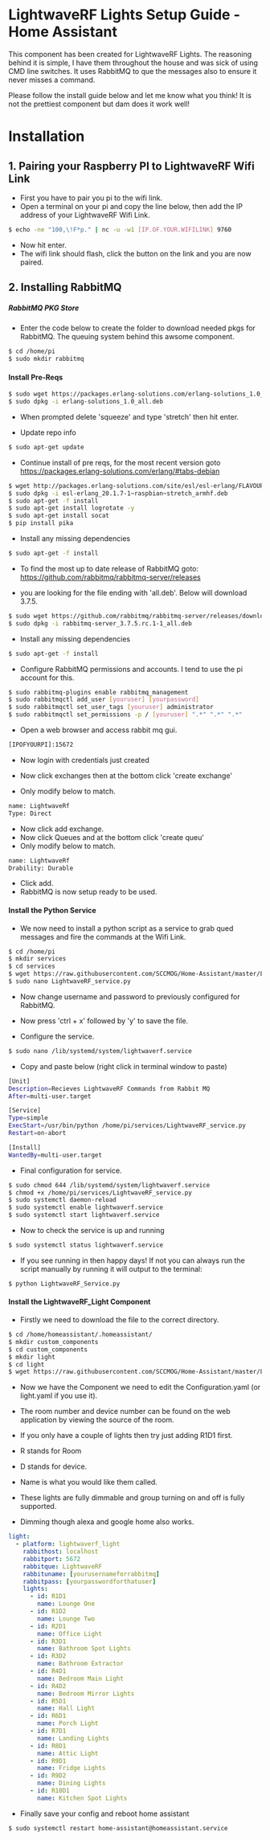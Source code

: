 # LightwaveRF Lights Setup Guide - Home Assistant


This component has been created for LightwaveRF Lights. The reasoning behind it is simple, I have them throughout the house and was sick of using CMD line switches. It uses RabbitMQ to que the messages also to ensure it never misses a command.

Please follow the install guide below and let me know what you think! It is not the prettiest component but dam does it work well!

# Installation

## 1. Pairing your Raspberry PI to LightwaveRF Wifi Link

  - First you have to pair you pi to the wifi link.
  - Open a terminal on your pi and copy the line below, then add the IP address of your LightwaveRF Wifi Link.
```sh
$ echo -ne "100,\!F*p." | nc -u -w1 [IP.OF.YOUR.WIFILINK] 9760
```
- Now hit enter.
- The wifi link should flash, click the button on the link and you are now paired.

## 2. Installing RabbitMQ

##### RabbitMQ PKG Store
- Enter the code below to create the folder to download needed pkgs for RabbitMQ. The queuing system behind this awsome component.
```sh
$ cd /home/pi
$ sudo mkdir rabbitmq
```

#### Install Pre-Reqs
```sh
$ sudo wget https://packages.erlang-solutions.com/erlang-solutions_1.0_all.deb 
$ sudo dpkg -i erlang-solutions_1.0_all.deb
```
- When prompted delete 'squeeze' and type 'stretch' then hit enter.

- Update repo info
```sh
$ sudo apt-get update
```
- Continue install of pre reqs, for the most recent version goto https://packages.erlang-solutions.com/erlang/#tabs-debian
```sh
$ wget http://packages.erlang-solutions.com/site/esl/esl-erlang/FLAVOUR_1_general/esl-erlang_20.1.7-1~raspbian~stretch_armhf.deb 
$ sudo dpkg -i esl-erlang_20.1.7-1~raspbian~stretch_armhf.deb
$ sudo apt-get -f install
$ sudo apt-get install logrotate -y
$ sudo apt-get install socat
$ pip install pika
```
- Install any missing dependencies
```sh
$ sudo apt-get -f install
```
- To find the most up to date release of RabbitMQ goto:
https://github.com/rabbitmq/rabbitmq-server/releases

- you are looking for the file ending with 'all.deb'. Below will download 3.7.5.
```sh
$ sudo wget https://github.com/rabbitmq/rabbitmq-server/releases/download/v3.7.5-rc.1/rabbitmq-server_3.7.5.rc.1-1_all.deb
$ sudo dpkg -i rabbitmq-server_3.7.5.rc.1-1_all.deb
```

- Install any missing dependencies
```sh
$ sudo apt-get -f install
```
- Configure RabbitMQ permissions and accounts. I tend to use the pi account for this.
```sh
$ sudo rabbitmq-plugins enable rabbitmq_management
$ sudo rabbitmqctl add_user [youruser] [yourpassword]
$ sudo rabbitmqctl set_user_tags [youruser] administrator
$ sudo rabbitmqctl set_permissions -p / [youruser] ".*" ".*" ".*"
```

- Open a web browser and access rabbit mq gui.
```sh
[IPOFYOURPI]:15672
```
- Now login with credentials just created

- Now click exchanges then at the bottom click 'create exchange'
- Only modify below to match.
```sh
name: LightwaveRf
Type: Direct
```
- Now click add exchange.
- Now click Queues and at the bottom click 'create queu'
- Only modify below to match.
```sh
name: LightwaveRf
Drability: Durable
```
- Click add.
- RabbitMQ is now setup ready to be used.

#### Install the Python Service
- We now need to install a python script as a service to grab qued messages and fire the commands at the Wifi Link.
```sh
$ cd /home/pi
$ mkdir services
$ cd services
$ wget https://raw.githubusercontent.com/SCCMOG/Home-Assistant/master/LightwaveRF%20Light%20Custom%20Component/services/LightwaveRF_service.py
$ sudo nano LightwaveRF_service.py
```
- Now change username and password to previously configured for RabbitMQ.
- Now press 'ctrl + x' followed by 'y' to save the file.

- Configure the service.
```sh
$ sudo nano /lib/systemd/system/lightwaverf.service
```
- Copy and paste below (right click in terminal window to paste)
```sh
[Unit]
Description=Recieves LightwaveRF Commands from Rabbit MQ
After=multi-user.target

[Service]
Type=simple
ExecStart=/usr/bin/python /home/pi/services/LightwaveRF_service.py
Restart=on-abort

[Install]
WantedBy=multi-user.target
```
- Final configuration for service.
```sh
$ sudo chmod 644 /lib/systemd/system/lightwaverf.service
$ chmod +x /home/pi/services/LightwaveRF_service.py
$ sudo systemctl daemon-reload
$ sudo systemctl enable lightwaverf.service
$ sudo systemctl start lightwaverf.service
```

- Now to check the service is up and running
```sh
$ sudo systemctl status lightwaverf.service
```
- If you see running in then happy days! If not you can always run the script manually by running it will output to the terminal:
```sh
$ python LightwaveRF_Service.py
```

#### Install the LightwaveRF_Light Component
- Firstly we need to download the file to the correct directory.
```sh
$ cd /home/homeassistant/.homeassistant/
$ mkdir custom_components
$ cd custom_components
$ mkdir light
$ cd light
$ wget https://raw.githubusercontent.com/SCCMOG/Home-Assistant/master/LightwaveRF%20Light%20Custom%20Component/light/lightwaverf_light.py
```

- Now we have the Component we need to edit the Configuration.yaml (or light.yaml if you use it).

- The room number and device number can be found on the web application by viewing the source of the room.
 - If you only have a couple of lights then try just adding R1D1 first.
 - R stands for Room
 - D stands for device.
- Name is what you would like them called. 
- These lights are fully dimmable and group turning on and off is fully supported.
- Dimming though alexa and google home also works.
```yaml
light:
  - platform: lightwaverf_light
    rabbithost: localhost
    rabbitport: 5672
    rabbitque: LightwaveRF
    rabbituname: [yourusernameforrabbitmq]
    rabbitpass: [yourpasswordforthatuser]
    lights:
      - id: R1D1
        name: Lounge One
      - id: R1D2
        name: Lounge Two
      - id: R2D1
        name: Office Light 
      - id: R3D1
        name: Bathroom Spot Lights
      - id: R3D2
        name: Bathroom Extractor
      - id: R4D1
        name: Bedroom Main Light
      - id: R4D2
        name: Bedroom Mirror Lights
      - id: R5D1
        name: Hall Light
      - id: R6D1
        name: Porch Light
      - id: R7D1
        name: Landing Lights
      - id: R8D1
        name: Attic Light
      - id: R9D1
        name: Fridge Lights
      - id: R9D2
        name: Dining Lights
      - id: R10D1
        name: Kitchen Spot Lights
```

- Finally save your config and reboot home assistant
```sh
$ sudo systemctl restart home-assistant@homeassistant.service
```

